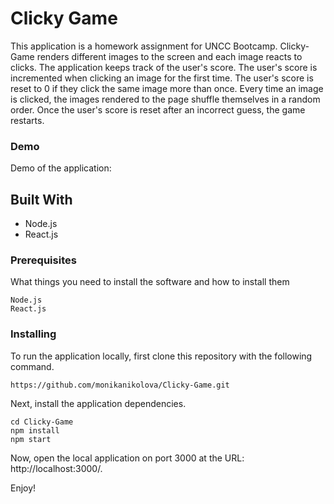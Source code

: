# Clicky Game
This application is a homework assignment for UNCC Bootcamp. 
Clicky-Game renders different images to the screen and each image reacts to clicks.
The application keeps track of the user's score. The user's score is incremented when clicking an image for the first time. The user's score is reset to 0 if they click the same image more than once. Every time an image is clicked, the images rendered to the page shuffle themselves in a random order. Once the user's score is reset after an incorrect guess, the game restarts.

### Demo

Demo of the application: 

## Built With

* Node.js
* React.js


### Prerequisites


What things you need to install the software and how to install them

```
Node.js
React.js
```

### Installing

To run the application locally, first clone this repository with the following command.

```
https://github.com/monikanikolova/Clicky-Game.git
```
Next, install the application dependencies.
```
cd Clicky-Game
npm install
npm start
```

Now, open the local application on port 3000 at the URL: http://localhost:3000/.

Enjoy!
